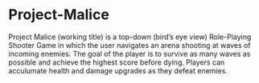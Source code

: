 ﻿# Project-Malice
Project Malice (working title) is a top-down (bird’s eye view) Role-Playing Shooter Game in which the user navigates an arena shooting at waves of incoming enemies. The goal of the player is to survive as many waves as possible and achieve the highest score before dying. Players can acculumate health and damage upgrades as they defeat enemies.
